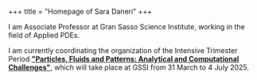 +++
title = "Homepage of Sara Daneri"
+++

I am Associate Professor at Gran Sasso Science Institute, working in the
field of Applied PDEs.


I am currently coordinating the organization of the Intensive Trimester
Period [**"Particles, Fluids and Patterns: Analytical and Computational
Challenges"**](http://trimester2025.math.gssi.it), which will take place at GSSI from 31 March to 4 July 2025.
